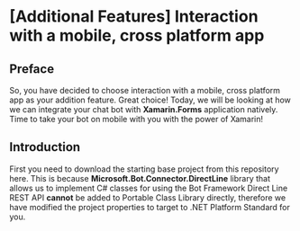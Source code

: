 # [Additional Features] Interaction with a mobile, cross platform app

## Preface

So, you have decided to choose interaction with a mobile, cross platform app as your addition feature. Great choice! Today, we will be looking at how we can integrate your chat bot with __Xamarin.Forms__ application natively. Time to take your bot on mobile with you with the power of Xamarin!

## Introduction

First you need to download the starting base project from this repository here. This is because **Microsoft.Bot.Connector.DirectLine** library that allows us to implement C# classes for using the Bot Framework Direct Line REST API __cannot__ be added to Portable Class Library directly, therefore we have modified the project properties to target to .NET Platform Standard for you. 


